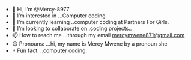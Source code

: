 - 👋 Hi, I’m @Mercy-8977
- 👀 I’m interested in ...Computer coding 
- 🌱 I’m currently learning ..computer coding at Partners For Girls.
- 💞️ I’m looking to collaborate on .coding projects..
- 📫 How to reach me ...through my email mercymwene871@gmail.com
- 😄 Pronouns: ...hi,  my name is Mercy Mwene by a pronoun she
- ⚡ Fun fact: ..computer coding.

<!---
Mercy-8977/Mercy-8977 is a ✨ special ✨ repository because its `README.md` (this file) appears on your GitHub profile.
You can click the Preview link to take a look at your changes.
--->
